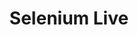 ---
speaker: Corina Pip
title: Selenium Live
id: corina-pip
talk: true
topic-category: automation
---